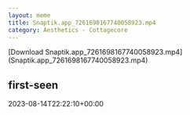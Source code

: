 ```yaml
---
layout: meme
title: Snaptik.app_7261698167740058923.mp4
category: Aesthetics - Cottagecore
---
```


<div markdown="0">[Download Snaptik.app_7261698167740058923.mp4](Snaptik.app_7261698167740058923.mp4)
<h2>first-seen</h2>
<p title="Because Git doesn't preserve file modification times, this metadata file contains the file's modification time when it was added to the library.">2023-08-14T22:22:10+00:00</p>

</div>

